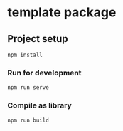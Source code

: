 # template package

## Project setup
```
npm install
```

### Run for development
```
npm run serve
```

### Compile as library
```
npm run build
```
